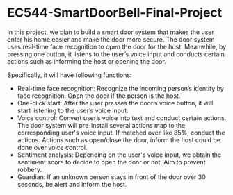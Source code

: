# EC544-SmartDoorBell-Final-Project

In this project, we plan to build a smart door system that makes the user enter his home easier and make the door more secure. The door system uses real-time face recognition to open the door for the host. Meanwhile, by pressing one button, it listens to the user’s voice input and conducts certain actions such as informing the host or opening the door. 

Specifically, it will have following functions: 
- Real-time face recognition: Recognize the incoming person’s identity by face recognition. Open the door if the person is the host.
- One-click start: After the user presses the door’s voice button, it will start listening to the user’s voice input.
- Voice control: Convert user’s voice into text and conduct certain actions. The door system will pre-install several actions map to the corresponding user's voice input. If matched over like 85%, conduct the actions. Actions such as open/close the door, inform the host could be done over voice control.
- Sentiment analysis: Depending on the user's voice input, we obtain the sentiment score to decide to open the door or not. Aim to prevent robbery.
- Guardian: If an unknown person stays in front of the door over 30 seconds, be alert and inform the host.

